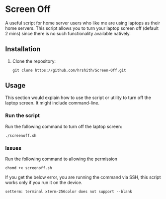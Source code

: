 
# Screen Off

A useful script for home server users who like me are using laptops as their home servers. This script allows you to turn your laptop screen off (default 2 mins) since there is no such functionality available natively.

## Installation

1. Clone the repository:

       git clone https://github.com/hrshith/Screen-Off.git 

## Usage

This section would explain how to use the script or utility to turn off the laptop screen. It might include command-line.


###  Run the script 

Run the following command to turn off the laptop screen:

    ./screenoff.sh

###  Issues 

Run the following command to allowing the permission 

    chomd +x screenoff.sh


If you get the below error, you are running the command via SSH, this script works only if you run it on the device.

    setterm: terminal xterm-256color does not support --blank





 
